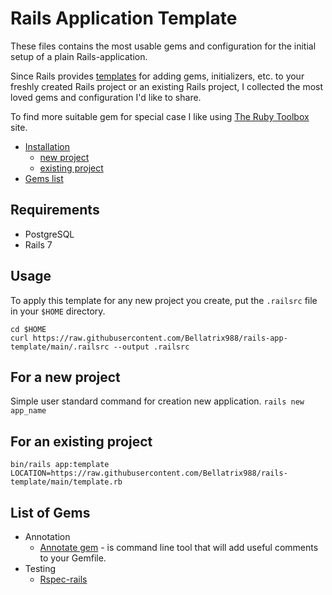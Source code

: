 # Rails Application Template

These files contains the most usable gems and configuration for the initial setup
of a plain Rails-application.

Since Rails provides [templates](https://guides.rubyonrails.org/rails_application_templates.html)
for adding gems, initializers, etc. to your freshly created Rails project or an existing Rails project,
I collected the most loved gems and configuration I'd like to share.

To find more suitable gem for special case I like using [The Ruby Toolbox](https://www.ruby-toolbox.com/projects/statistics) site.

* [Installation](#installation)
  * [new project](#for-a-new-project)
  * [existing project](#for-an-existing-project)
* [Gems list](#list-of-gems)

## Requirements

* PostgreSQL
* Rails 7

## Usage

To apply this template for any new project you create, put the `.railsrc` file in your `$HOME`
directory.

```shell
cd $HOME
curl https://raw.githubusercontent.com/Bellatrix988/rails-app-template/main/.railsrc --output .railsrc
```

## For a new project
Simple user standard command for creation new application.
`rails new app_name`
## For an existing project
```shell
bin/rails app:template LOCATION=https://raw.githubusercontent.com/Bellatrix988/rails-template/main/template.rb

```
## List of Gems

* Annotation
  * [Annotate gem](https://github.com/ivantsepp/annotate_gem) - is command line tool that will add useful comments to your Gemfile.
* Testing
  * [Rspec-rails](https://github.com/rspec/rspec-rails)




